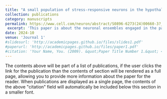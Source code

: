 ```yaml
---
title: "A small population of stress-responsive neurons in the hypothalamus-habenula circuit mediates development of depression-like behavior in mice"
collection: publications
category: manuscripts
permalink: https://www.cell.com/neuron/abstract/S0896-6273(24)00660-3?_returnURL=https%3A%2F%2Flinkinghub.elsevier.com%2Fretrieve%2Fpii%2FS0896627324006603%3Fshowall%3Dtrue
 excerpt: 'This paper is about the neuronal ensembles engaged in the pathogenesis of stress-induced depression. Utilizing activity-dependent viral strategies in mice, we identified a small population of stress-responsive neurons, primarily located in the middle part of the lateral hypothalamus (mLH) and the medial part of the lateral habenula (LHbM). These neurons serve as “starter cells” to transmit stress-related information and mediate the development of depression-like behaviors during chronic stress. Starter cells in the mLH and LHbM form dominant connections, which are selectively potentiated by chronic stress. Silencing these connections during chronic stress prevents the development of depression-like behaviors, whereas activating these connections directly elicits depression-like behaviors without stress experience. Collectively, our findings dissect a core functional unit within the LH-LHb circuit that mediates the development of depression-like behaviors in mice.'
date: 2024-10
venue: 'Journal 1'
#slidesurl: 'http://academicpages.github.io/files/slides1.pdf'
#paperurl: 'http://academicpages.github.io/files/paper1.pdf'
#citation: 'Your Name, You. (2009). &quot;Paper Title Number 1.&quot; <i>Journal 1</i>. 1(1).'
---
```


The contents above will be part of a list of publications, if the user clicks the link for the publication than the contents of section will be rendered as a full page, allowing you to provide more information about the paper for the reader. When publications are displayed as a single page, the contents of the above "citation" field will automatically be included below this section in a smaller font.
